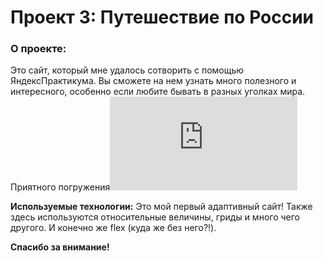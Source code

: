 # Проект 3: Путешествие по России

### О проекте:
Это сайт, который мне удалось сотворить с помощью ЯндексПрактикума. Вы сможете на нем узнать много полезного и интересного, особенно если любите бывать в разных уголках мира. Приятного погружения![Путешествия по России](https://vkovrigina.github.io/russian-travel/index.html)

**Используемые технологии:**
Это мой первый адаптивный сайт! Также здесь используются относительные величины, гриды и много чего другого. И конечно же flex (куда же без него?!).

**Спасибо за внимание!**

